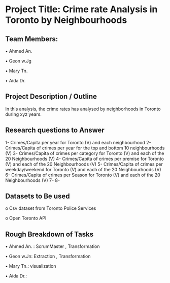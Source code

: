 
# Project Title: Crime rate Analysis in Toronto by Neighbourhoods 

## Team Members:

•	Ahmed An.

•	Geon w.Jg

•	Mary Tn.

•	Aida Dr.

##	Project Description / Outline

In this analysis, the crime rates has analysed by neighborhoods in Toronto during xyz years. 

## Research questions to Answer

1- Crimes/Capita per year for Toronto (V) and each neighbourhood
2- Crimes/Capita of crimes per year for the top and bottom 10 neighbourhoods (V)
3- Crimes/Capita of crimes per category for Toronto (V) and each of the 20 Neighbourhoods (V)
4- Crimes/Capita of crimes per premise for Toronto (V) and each of the 20 Neighbourhoods (V)
5- Crimes/Capita of crimes per weekday/weekend for Toronto (V) and each of the 20 Neighbourhoods (V)
6- Crimes/Capita of crimes per Season for Toronto (V) and each of the 20 Neighbourhoods (V)
7- 
8-


##	Datasets to Be used

o	Csv dataset from Toronto Police Services

o	Open Toronto API

## Rough Breakdown of Tasks

•	Ahmed An. : ScrumMaster , Transformation

•	Geon w.Jn: Extraction , Transformation

•	Mary Tn.: visualization

•	Aida Dr.:


